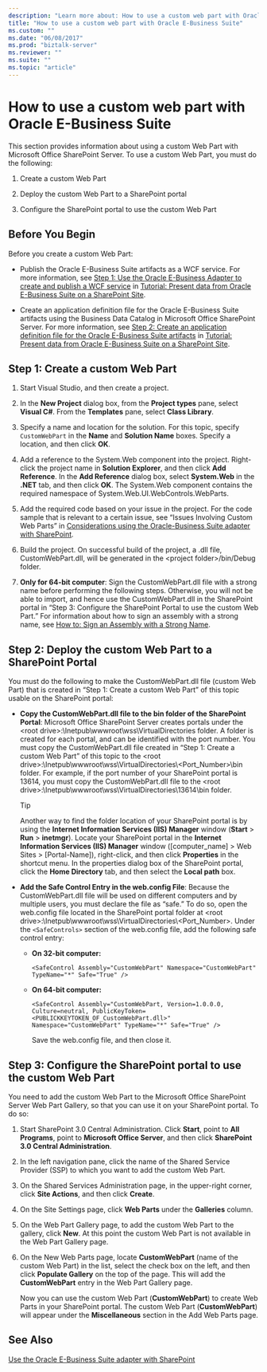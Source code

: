 ```yaml
---
description: "Learn more about: How to use a custom web part with Oracle E-Business Suite"
title: "How to use a custom web part with Oracle E-Business Suite"
ms.custom: ""
ms.date: "06/08/2017"
ms.prod: "biztalk-server"
ms.reviewer: ""
ms.suite: ""
ms.topic: "article"
---
```

# How to use a custom web part with Oracle E-Business Suite
This section provides information about using a custom Web Part with Microsoft Office SharePoint Server. To use a custom Web Part, you must do the following:  
  
1.  Create a custom Web Part  
  
2.  Deploy the custom Web Part to a SharePoint portal  
  
3.  Configure the SharePoint portal to use the custom Web Part  
  
## Before You Begin  
 Before you create a custom Web Part:  
  
-   Publish the Oracle E-Business Suite artifacts as a  WCF service. For more information, see [Step 1: Use the Oracle E-Business Adapter to create and publish a WCF service](../../adapters-and-accelerators/adapter-oracle-ebs/step-1-use-the-oracle-e-business-adapter-to-create-and-publish-a-wcf-service.md) in [Tutorial: Present data from Oracle E-Business Suite on a SharePoint Site](tutorial-present-data-from-oracle-e-business-suite-on-a-sharepoint-site.md).  
  
-   Create an application definition file for the Oracle E-Business Suite artifacts using the Business Data Catalog in Microsoft Office SharePoint Server. For more information, see [Step 2: Create an application definition file for the Oracle E-Business Suite artifacts](../../adapters-and-accelerators/adapter-oracle-ebs/step-2-create-an-application-definition-file-for-the-oracle-ebs-artifacts.md) in [Tutorial: Present data from Oracle E-Business Suite on a SharePoint Site](tutorial-present-data-from-oracle-e-business-suite-on-a-sharepoint-site.md).  
  
##  <a name="Create_a_Custom_Web_Part"></a> Step 1: Create a custom Web Part  
  
1.  Start Visual Studio, and then create a project.  
  
2.  In the **New Project** dialog box, from the **Project types** pane, select **Visual C#**. From the **Templates** pane, select **Class Library**.  
  
3.  Specify a name and location for the solution. For this topic, specify `CustomWebPart` in the **Name** and **Solution Name** boxes. Specify a location, and then click **OK**.  
  
4.  Add a reference to the System.Web component into the project. Right-click the project name in **Solution Explorer**, and then click **Add Reference**. In the **Add Reference** dialog box, select **System.Web** in the **.NET** tab, and then click **OK**. The System.Web component contains the required namespace of System.Web.UI.WebControls.WebParts.  
  
5.  Add the required code based on your issue in the project. For the code sample that is relevant to a certain issue, see “Issues Involving Custom Web Parts” in [Considerations using the Oracle-Business Suite adapter with SharePoint](../../adapters-and-accelerators/adapter-oracle-ebs/considerations-using-the-oracle-business-suite-adapter-with-sharepoint.md).  
  
6.  Build the project. On successful build of the project, a .dll file, CustomWebPart.dll, will be generated in the \<project folder\>/bin/Debug folder.  
  
7.  **Only for 64-bit computer**: Sign the CustomWebPart.dll file with a strong name before performing the following steps. Otherwise, you will not be able to import, and hence use the CustomWebPart.dll in the SharePoint portal in “Step 3: Configure the SharePoint Portal to use the custom Web Part.” For information about how to sign an assembly with a strong name, see [How to: Sign an Assembly with a Strong Name](/dotnet/standard/assembly/sign-strong-name).
  
## Step 2: Deploy the custom Web Part to a SharePoint Portal  
 You must do the following to make the CustomWebPart.dll file (custom Web Part) that is created in “Step 1: Create a custom Web Part” of this topic usable on the SharePoint portal:  
  
- **Copy the CustomWebPart.dll file to the bin folder of the SharePoint Portal**: Microsoft Office SharePoint Server creates portals under the \<root drive\>:\Inetpub\wwwroot\wss\VirtualDirectories folder. A folder is created for each portal, and can be identified with the port number. You must copy the CustomWebPart.dll file created in “Step 1: Create a custom Web Part” of this topic to the \<root drive\>:\Inetpub\wwwroot\wss\VirtualDirectories\\<Port_Number\>\bin folder. For example, if the port number of your SharePoint portal is 13614, you must copy the CustomWebPart.dll file to the \<root drive\>:\Inetpub\wwwroot\wss\VirtualDirectories\13614\bin folder.  
  
  > [!TIP]
  >  Another way to find the folder location of your SharePoint portal is by using the **Internet Information Services (IIS) Manager** window (**Start** > **Run** > **inetmgr**). Locate your SharePoint portal in the **Internet Information Services (IIS) Manager** window ([computer_name] > Web Sites > [Portal-Name]), right-click, and then click **Properties** in the shortcut menu. In the properties dialog box of the SharePoint portal, click the **Home Directory** tab, and then select the **Local path** box.  
  
- **Add the Safe Control Entry in the web.config File**: Because the CustomWebPart.dll file will be used on different computers and by multiple users, you must declare the file as “safe.” To do so, open the web.config file located in the SharePoint portal folder at \<root drive\>:\Inetpub\wwwroot\wss\VirtualDirectories\\<Port_Number\>. Under the `<SafeControls>` section of the web.config file, add the following safe control entry:  
  
  - **On 32-bit computer:**  
  
    ```  
    <SafeControl Assembly="CustomWebPart" Namespace="CustomWebPart" TypeName="*" Safe="True" />  
    ```  
  
  - **On 64-bit computer:**  
  
    ```  
    <SafeControl Assembly="CustomWebPart, Version=1.0.0.0, Culture=neutral, PublicKeyToken=<PUBLICKKEYTOKEN_OF_CustomWebPart.dll>" Namespace="CustomWebPart" TypeName="*" Safe="True" />  
    ```  
  
    Save the web.config file, and then close it.  
  
## Step 3: Configure the SharePoint portal to use the custom Web Part  
 You need to add the custom Web Part to the Microsoft Office SharePoint Server Web Part Gallery, so that you can use it on your SharePoint portal. To do so:  
  
1. Start SharePoint 3.0 Central Administration. Click **Start**, point to **All Programs**, point to **Microsoft Office Server**, and then click **SharePoint 3.0 Central Administration**.  
  
2. In the left navigation pane, click the name of the Shared Service Provider (SSP) to which you want to add the custom Web Part.  
  
3. On the Shared Services Administration page, in the upper-right corner, click **Site Actions**, and then click **Create**.  
  
4. On the Site Settings page, click **Web Parts** under the **Galleries** column.  
  
5. On the Web Part Gallery page, to add the custom Web Part to the gallery,  click **New**. At this point the custom Web Part is not available in the Web Part Gallery page.  
  
6. On the New Web Parts page, locate **CustomWebPart** (name of the custom Web Part) in the list, select the check box on the left, and then click **Populate Gallery** on the top of the page. This will add the **CustomWebPart** entry in the Web Part Gallery page.  
  
   Now you can use the custom Web Part (**CustomWebPart**) to create Web Parts in your SharePoint portal. The custom Web Part (**CustomWebPart**) will appear under the **Miscellaneous** section in the Add Web Parts page.  
  
## See Also  
[Use the Oracle E-Business Suite adapter with SharePoint](../../adapters-and-accelerators/adapter-oracle-ebs/use-the-oracle-e-business-suite-adapter-with-sharepoint.md)